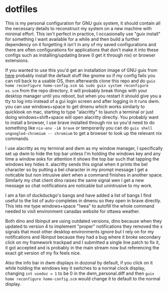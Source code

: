 # dotfiles

This is my personal configuration for GNU guix system, it should contain all the necessary details to reconstruct my system
on a new machine with minimal effort. This isn't perfect in practice, I occasionally use "guix install" for something I want available for a while and then build a further dependency on it forgetting it isn't in any of my saved configurations
and there are often configurations for applications that don't make it into these configs such as installing/updating brave (I get it through nix) or browser extensions. 

If you wanted to use this you'd get an installation image of GNU guix from [here][1] probably install the default stuff like gnome so if my config fails you can roll back to a usable OS, then afterwards clone this repo and do `guix home reconfigure home-config.scm && sudo guix system reconfigure os.scm` from the repo directory, it will probably break things with your desktop manager until you reboot, but when you restart it should give you a tty to log into instead of a gui login screen and after logging in it runs dwm. you can use windows+space to get dmenu which works similarly to quicklook on mac, starting to type "alacritty" to launch a terminal or just doing windows+shift+space will open alacritty directly. You probably want to install a browser, I use brave installed through nix so you'd need to do something like `nix-env -iA brave` or temporarily you can do `guix shell ungoogled-chromium -- chromium` to get a browser to look up the relevant nix commands.

[1]: https://guix.gnu.org/en/download/

I use alacritty as my terminal and dwm as my window manager, I specifically set up dwm to hide the top bar unless I'm holding the windows key and any time a window asks for attention it shows the top bar such that tapping the windows key hides it. alacritty sends this signal when it prints the bel character so by putting a bel character in my prompt message I get a noticable but non intrusive alert when a command finishes in another space. Similarly my chat client dino raises the same signal wen I get a new message so chat notifications are noticable but unintrusive to my work.

I am a fan of duckduckgo's bangs and have added a list of bangs I find useful to the list of auto-completes in dmenu so they open in brave directly. This lets me type windows+space "!wea" to autofill the whole command needed to visit environment canadas website for ottawa weather.

Both dino and libinput are using outdated versions, dino because when they updated to version 4 to implement "proper" notifications they removed the x signals that most other desktop environments ignore but I rely on for my notifications
and libinput because they had a bug where it broke secondary click on my framework trackpad and I submitted a single line patch to fix it, it got accepted and is probably in the main stream now but referencing the exact git version of my fix feels nice.

Also the info bar in dwm displays in dozonal by default, if you click on it while holding the windows key it switches to a normal clock display, changing `int usedoz = 1` to be 0 in the dwm\_personal.diff and then `guix home reconfigure home-config.scm` would change it to default to the normal display.
